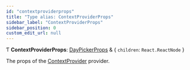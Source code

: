 ```yaml
---
id: "contextproviderprops"
title: "Type alias: ContextProviderProps"
sidebar_label: "ContextProviderProps"
sidebar_position: 0
custom_edit_url: null
---
```


Ƭ **ContextProviderProps**: [DayPickerProps](daypickerprops.md) & { `children`: `React.ReactNode`  }

The props of the [ContextProvider](../functions/contextprovider.md) provider.
